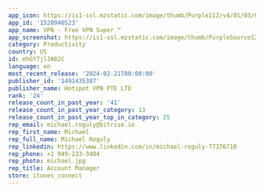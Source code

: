 ```yaml
---
app_icon: https://is1-ssl.mzstatic.com/image/thumb/Purple112/v4/01/03/61/01036195-5232-4c26-48ca-e3d06e7d23e7/AppIcon-0-0-1x_U007emarketing-0-7-0-85-220.png/1024x1024bb.png
app_id: '1528940523'
app_name: VPN - Free VPN Super ™
app_screenshot: https://is1-ssl.mzstatic.com/image/thumb/PurpleSource126/v4/55/9a/32/559a32cc-ead7-e4ba-ced2-1c33e4b0322f/7ff49f09-000b-436d-a57f-0ce2c775f25d_1.jpg/1242x2688bb.png
category: Productivity
country: US
id: ehGY7jl3A82C
language: en
most_recent_release: '2024-02-21T00:00:00'
publisher_id: '1491435387'
publisher_name: Hotspot VPN PTE LTD
rank: '24'
release_count_in_past_year: '41'
release_count_in_past_year_category: 13
release_count_in_past_year_top_in_category: 25
rep_email: michael.roguly@bitrise.io
rep_first_name: Michael
rep_full_name: Michael Roguly
rep_linkedin: https://www.linkedin.com/in/michael-roguly-77376710
rep_phone: +1 949-233-3404
rep_photo: michael.jpg
rep_title: Account Manager
store: itunes_connect
---
```

